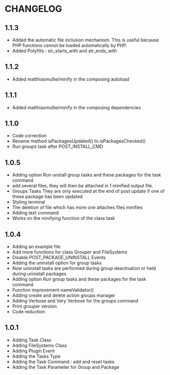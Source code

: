 CHANGELOG
=========
1.1.3
-----
* Added the automatic file inclusion mechanism. This is useful because PHP functions cannot be loaded automatically by PHP.
* Added Polyfills : str_starts_with and str_ends_with

1.1.2
-----
* Added matthiasmullie/minify in the composing autoload

1.1.1
-----
* Added matthiasmullie/minify in the composing dependencies

1.1.0
-----
* Code correction
* Rename method isPackagesUpdated() to isPackagesChecked()
* Run groups task after POST_INSTALL_CMD

1.0.5
-----
* Adding option Run unstall group tasks and these packages for the task command
* add several files, they will then be attached in 1 minified output file.
* Groups Tasks They are only executed at the end of post update if one of these package has been updated
* Styling terminal
* The deletion of file which has more one attaches files minifies
* Adding text command
* Works on the minifying function of the class task

1.0.4
-----
* Adding an example file
* Add more functions for class Grouper and FileSystems
* Disable POST_PACKAGE_UNINSTALL Events
* Adding the uninstall option for group tasks
* Now uninstall tasks are performed during group deactivation or held during uninstall packages
* Adding option Run group tasks and these packages for the task command
* Function improvement nameValidator()
* Adding create and delete action groups manager
* Adding Verbose and Very Verbose for the groups command
* Print grouper version
* Code reduction

1.0.1
-----
* Adding Task Class
* Adding FileSystems Class
* Adding Plugin Event
* Adding the Tasks Type
* Adding the Task Command : add and reset tasks
* Adding the Task Parameter for Group and Package
